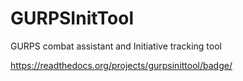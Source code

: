 # GURPSInitTool
GURPS combat assistant and Initiative tracking tool

https://readthedocs.org/projects/gurpsinittool/badge/
